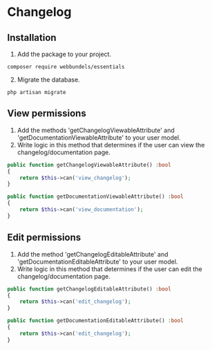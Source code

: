 # Changelog

## Installation

1) Add the package to your project. 
```console
composer require webbundels/essentials
```

2) Migrate the database.
```console
php artisan migrate
```

## View permissions
1) Add the methods 'getChangelogViewableAttribute' and 'getDocumentationViewableAttribute' to your user model.
2) Write logic in this method that determines if the user can view the changelog/documentation page.

```php
public function getChangelogViewableAttribute() :bool
{
    return $this->can('view_changelog');
}

public function getDocumentationViewableAttribute() :bool
{
    return $this->can('view_documentation');
}


```

## Edit permissions
1) Add the method 'getChangelogEditableAttribute' and 'getDocumentationEditableAttribute' to your user model.
2) Write logic in this method that determines if the user can edit the changelog/documentation page.

```php
public function getChangelogEditableAttribute() :bool
{
    return $this->can('edit_changelog');
}

public function getDocumentationEditableAttribute() :bool
{
    return $this->can('edit_changelog');
}
```
